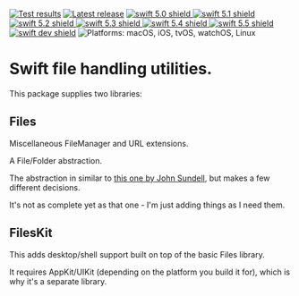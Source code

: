 [comment]: <> (Header Generated by ActionStatus 2.0.5 - 473)

[![Test results][tests shield]][actions] [![Latest release][release shield]][releases] [![swift 5.0 shield] ![swift 5.1 shield] ![swift 5.2 shield] ![swift 5.3 shield] ![swift 5.4 shield] ![swift 5.5 shield] ![swift dev shield]][swift] ![Platforms: macOS, iOS, tvOS, watchOS, Linux][platforms shield]

[release shield]: https://img.shields.io/github/v/release/elegantchaos/Files
[platforms shield]: https://img.shields.io/badge/platforms-macOS_iOS_tvOS_watchOS_Linux-lightgrey.svg?style=flat "macOS, iOS, tvOS, watchOS, Linux"
[tests shield]: https://github.com/elegantchaos/Files/workflows/Tests/badge.svg
[swift 5.0 shield]: https://img.shields.io/badge/swift-5.0-F05138.svg "Swift 5.0"
[swift 5.1 shield]: https://img.shields.io/badge/swift-5.1-F05138.svg "Swift 5.1"
[swift 5.2 shield]: https://img.shields.io/badge/swift-5.2-F05138.svg "Swift 5.2"
[swift 5.3 shield]: https://img.shields.io/badge/swift-5.3-F05138.svg "Swift 5.3"
[swift 5.4 shield]: https://img.shields.io/badge/swift-5.4-F05138.svg "Swift 5.4"
[swift 5.5 shield]: https://img.shields.io/badge/swift-5.5-F05138.svg "Swift 5.5"
[swift dev shield]: https://img.shields.io/badge/swift-dev-F05138.svg "Swift dev"

[swift]: https://swift.org
[releases]: https://github.com/elegantchaos/Files/releases
[actions]: https://github.com/elegantchaos/Files/actions

[comment]: <> (End of ActionStatus Header)

# Swift file handling utilities.

This package supplies two libraries:

## Files

Miscellaneous FileManager and URL extensions.

A File/Folder abstraction.

The abstraction in similar to [this one by John Sundell](https://github.com/JohnSundell/Files), but makes a few different decisions.

It's not as complete yet as that one - I'm just adding things as I need them.


## FilesKit

This adds desktop/shell support built on top of the basic Files library.

It requires AppKit/UIKit (depending on the platform you build it for), which is why it's a separate library.


